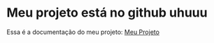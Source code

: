 # Meu projeto está no github uhuuu

Essa é a documentação do meu projeto:
[Meu Projeto](https://github.com/theosplourencao/estrutura-workshop)